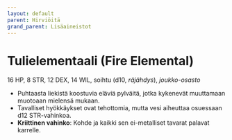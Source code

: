 ```yaml
---
layout: default
parent: Hirviöitä
grand_parent: Lisäaineistot
---
```


# Tulielementaali (Fire Elemental)

16 HP, 8 STR, 12 DEX, 14 WIL, soihtu (d10, _räjähdys_), _joukko-osasto_

- Puhtaasta liekistä koostuvia eläviä pylväitä, jotka kykenevät muuttamaan muotoaan mielensä mukaan.
- Tavalliset hyökkäykset ovat tehottomia, mutta vesi aiheuttaa osuessaan d12 STR-vahinkoa.
- **Kriittinen vahinko**: Kohde ja kaikki sen ei-metalliset tavarat palavat karrelle.